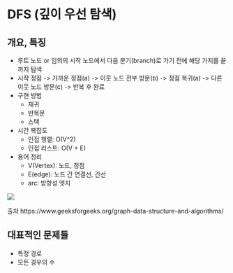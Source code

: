 # DFS (깊이 우선 탐색)
## 개요, 특징
- 루트 노드 or 임의의 시작 노드에서 다음 분기(branch)로 가기 전에 해당 가지를 끝까지 탐색
- 시작 정점 -> 가까운 정점(a) -> 이웃 노드 전부 방문(b) -> 정점 복귀(a) -> 다른 이웃 노드 방문(c) -> 반복 후 완료
- 구현 방법
    - 재귀
    - 반복문
    - 스택
- 시간 복잡도
    - 인접 행렬: O(V^2) 
    - 인접 리스트: O(V + E) 
- 용어 정리
    - V(Vertex): 노드, 정점 
    - E(edge): 노드 간 연결선, 간선 
    - arc: 방향성 엣지
<div>
    <img src="https://user-images.githubusercontent.com/59993347/135012975-a3caf234-f263-4211-8628-0bc962471546.png">
    <p>출처 https://www.geeksforgeeks.org/graph-data-structure-and-algorithms/</p>
</div>


## 대표적인 문제들
- 특정 경로
- 모든 경우의 수
